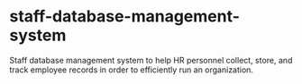 # staff-database-management-system
Staff database management system to help HR personnel collect, store, and track employee records in order to efficiently run an organization.
